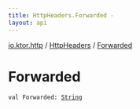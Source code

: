 ```yaml
---
title: HttpHeaders.Forwarded - 
layout: api
---
```


<div class='api-docs-breadcrumbs'><a href="../index.html">io.ktor.http</a> / <a href="index.html">HttpHeaders</a> / <a href="./-forwarded.html">Forwarded</a></div>

# Forwarded

<div class="signature"><code><span class="keyword">val </span><span class="identifier">Forwarded</span><span class="symbol">: </span><a href="https://kotlinlang.org/api/latest/jvm/stdlib/kotlin/-string/index.html"><span class="identifier">String</span></a></code></div>
